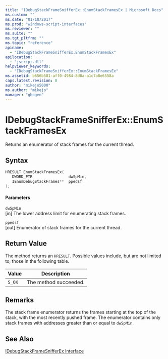 ```yaml
---
title: "IDebugStackFrameSnifferEx::EnumStackFramesEx | Microsoft Docs"
ms.custom: ""
ms.date: "01/18/2017"
ms.prod: "windows-script-interfaces"
ms.reviewer: ""
ms.suite: ""
ms.tgt_pltfrm: ""
ms.topic: "reference"
apiname: 
  - "IDebugStackFrameSnifferEx.EnumStackFramesEx"
apilocation: 
  - "jscript.dll"
helpviewer_keywords: 
  - "IDebugStackFrameSnifferEx::EnumStackFramesEx"
ms.assetid: b656b581-aff0-4984-8d8a-a1c7a8e6558a
caps.latest.revision: 8
author: "mikejo5000"
ms.author: "mikejo"
manager: "ghogen"
---
```

# IDebugStackFrameSnifferEx::EnumStackFramesEx
Returns an enumerator of stack frames for the current thread.  
  
## Syntax  
  
```cpp
HRESULT EnumStackFramesEx(  
   DWORD_PTR                dwSpMin,  
   IEnumDebugStackFrames**  ppedsf  
);  
```  
  
#### Parameters  
 `dwSpMin`  
 [in] The lower address limit for enumerating stack frames.  
  
 `ppedsf`  
 [out] Enumerator of stack frames for the current thread.  
  
## Return Value  
 The method returns an `HRESULT`. Possible values include, but are not limited to, those in the following table.  
  
|Value|Description|  
|-----------|-----------------|  
|`S_OK`|The method succeeded.|  
  
## Remarks  
 The stack frame enumerator returns the frames starting at the top of the stack, with the most recently pushed frame. The enumerator contains only stack frames with addresses greater than or equal to `dwSpMin`.  
  
## See Also  
 [IDebugStackFrameSnifferEx Interface](../../winscript/reference/idebugstackframesnifferex-interface.md)